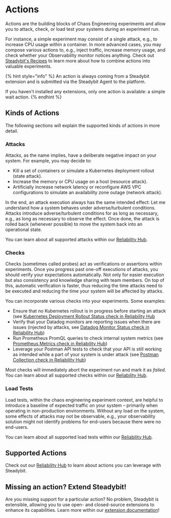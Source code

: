 # Actions

Actions are the building blocks of Chaos Engineering experiments and allow you to attack, check, or load test your systems during an experiment run.

For instance, a simple experiment may consist of a single attack, e.g., to increase CPU usage within a container.
In more advanced cases, you may compose various actions to, e.g., inject traffic, increase memory usage, and check whether your Observability monitor notices anything.
Check out [Steadybit's Recipes](https://hub.steadybit.com/recipes) to learn more about how to combine actions into valuable experiments.

{% hint style="info" %}
An action is always coming from a Steadybit extension and is submitted via the Steadybit Agent to the platform.

If you haven't installed any extensions, only one action is available: a simple wait action.
{% endhint %}

## Kinds of Actions
The following sections will explain the supported kinds of actions in more detail.

### Attacks

Attacks, as the name implies, have a deliberate negative impact on your system. For example, you may decide to:

* Kill a set of containers or simulate a Kubernetes deployment rollout (state attack).
* Increase the memory or CPU usage on a host (resource attack).
* Artificially increase network latency or reconfigure AWS VPC configurations to simulate an availability zone outage (network attack).

In the end, an attack execution always has the same intended effect: Let me understand how a system behaves under adverse/turbulent conditions. Attacks introduce adverse/turbulent conditions for as long as necessary, e.g., as long as necessary to observe the effect. Once done, the attack is rolled back (whenever possible) to move the system back into an operational state.

You can learn about all supported attacks within our [Reliability Hub](https://hub.steadybit.com/actions?kind=attack).

### Checks

Checks (sometimes called probes) act as verifications or assertions within experiments. Once you progress past one-off executions of attacks, you should verify your expectations automatically. Not only for easier execution but also consistency and knowledge sharing with team members. On top of this, automatic verification is faster, thus reducing the time attacks need to be executed and reducing the time your system will be affected by attacks.

You can incorporate various checks into your experiments. Some examples:

* Ensure that no Kubernetes rollout is in progress before starting an attack (see  [Kubernetes Deployment Rollout Status check in Reliability Hub](https://hub.steadybit.com/action/com.steadybit.extension_kubernetes.rollout-status)
* Verify that your Datadog monitors are reporting issues when there are issues (injected by attacks, see  [Datadog Monitor Status check in Reliability Hub](https://hub.steadybit.com/action/com.steadybit.extension_datadog.monitor.status_check))
* Run Prometheus PromQL queries to check internal system metrics (see  [Prometheus Metrics check in Reliability Hub](https://hub.steadybit.com/action/com.steadybit.extension_prometheus.instance.metrics))
* Leverage your Postman API tests to check that your API is still working as intended while a part of your system is under attack (see  [Postman Collection check in Reliability Hub](https://hub.steadybit.com/action/com.steadybit.extension_postman.collection.run))

Most checks will immediately abort the experiment run and mark it as _failed_. You can learn about all supported checks within our [Reliability Hub](https://hub.steadybit.com/actions?kind=check).

### Load Tests

Load tests, within the chaos engineering experiment context, are helpful to introduce a baseline of expected traffic on your system – primarily when operating in non-production environments. Without any load on the system, some effects of attacks may not be observable, e.g., your observability solution might not identify problems for end-users because there were no end-users.

You can learn about all supported load tests within our [Reliability Hub](https://hub.steadybit.com/actions?kind=load_test).

## Supported Actions

Check out our [Reliability Hub](https://hub.steadybit.com/actions) to learn about actions you can leverage with Steadybit.

## Missing an action? Extend Steadybit!

Are you missing support for a particular action? No problem, Steadybit is extensible, allowing you to use open- and closed-source extensions to enhance its capabilities. Learn more within our [extension documentation](../../integrate-with-steadybit/extensions/)!
